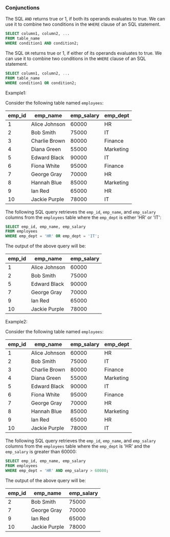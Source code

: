 ### Conjunctions

The SQL `AND` returns true or 1, if both its operands evaluates to true. We can use it to combine two conditions in the `WHERE` clause of an SQL statement.

```sql
SELECT column1, column2, ...
FROM table_name
WHERE condition1 AND condition2;
```
The SQL `OR` returns true or 1, if either of its operands evaluates to true. We can use it to combine two conditions in the `WHERE` clause of an SQL statement.

```sql
SELECT column1, column2, ...
FROM table_name
WHERE condition1 OR condition2;
```

Example1: 

Consider the following table named `employees`:


| emp_id | emp_name      | emp_salary | emp_dept  |
|--------|---------------|------------|-----------|
| 1      | Alice Johnson | 60000      | HR        |
| 2      | Bob Smith     | 75000      | IT        |
| 3      | Charlie Brown | 80000      | Finance   |
| 4      | Diana Green   | 55000      | Marketing |
| 5      | Edward Black  | 90000      | IT        |
| 6      | Fiona White   | 95000      | Finance   |
| 7      | George Gray   | 70000      | HR        |
| 8      | Hannah Blue   | 85000      | Marketing |
| 9      | Ian Red       | 65000      | HR        |
| 10     | Jackie Purple | 78000      | IT        |

The following SQL query retrieves the `emp_id`, `emp_name`, and `emp_salary` columns from the `employees` table where the `emp_dept` is either 'HR' or 'IT':

```sql
SELECT emp_id, emp_name, emp_salary
FROM employees
WHERE emp_dept = 'HR' OR emp_dept = 'IT';
```

The output of the above query will be:

| emp_id | emp_name      | emp_salary |
|--------|---------------|------------|
| 1      | Alice Johnson | 60000      |
| 2      | Bob Smith     | 75000      |
| 5      | Edward Black  | 90000      |
| 7      | George Gray   | 70000      |
| 9      | Ian Red       | 65000      |
| 10     | Jackie Purple | 78000      |

Example2:

Consider the following table named `employees`:


| emp_id | emp_name      | emp_salary | emp_dept  |
|--------|---------------|------------|-----------|
| 1      | Alice Johnson | 60000      | HR        |
| 2      | Bob Smith     | 75000      | IT        |
| 3      | Charlie Brown | 80000      | Finance   |
| 4      | Diana Green   | 55000      | Marketing |
| 5      | Edward Black  | 90000      | IT        |
| 6      | Fiona White   | 95000      | Finance   |
| 7      | George Gray   | 70000      | HR        |
| 8      | Hannah Blue   | 85000      | Marketing |
| 9      | Ian Red       | 65000      | HR        |
| 10     | Jackie Purple | 78000      | IT        |


The following SQL query retrieves the `emp_id`, `emp_name`, and `emp_salary` columns from the `employees` table where the `emp_dept` is 'HR' and the `emp_salary` is greater than 60000:

```sql
SELECT emp_id, emp_name, emp_salary
FROM employees
WHERE emp_dept = 'HR' AND emp_salary > 60000;
```

The output of the above query will be:

| emp_id | emp_name      | emp_salary |
|--------|---------------|------------|
| 2      | Bob Smith     | 75000      |
| 7      | George Gray   | 70000      |
| 9      | Ian Red       | 65000      |
| 10     | Jackie Purple | 78000      |

